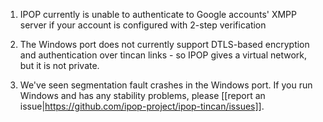 1.  IPOP currently is unable to authenticate to Google accounts' XMPP server if your account is configured with 2-step verification

2.  The Windows port does not currently support DTLS-based encryption and authentication over tincan links - so IPOP gives a virtual network, but it is not private.

3.  We've seen segmentation fault crashes in the Windows port. If you run Windows and has any stability problems, please [[report an issue|https://github.com/ipop-project/ipop-tincan/issues]].